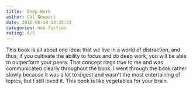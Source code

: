 ```yaml
---
title:  Deep Work
author: Cal Newport
date: 2016-06-19 14:35:54
categories: non-fiction
rating: 4/5
---
```


This book is all about one idea: that we live in a world of distraction, and thus, if you cultivate the ability to focus and do deep work, you will be able to outperform your peers. That concept rings true to me and was communicated clearly throughout the book. I went through the book rather slowly because it was a lot to digest and wasn't the most entertaining of topics, but I still loved it. This book is like vegetables for your brain.
